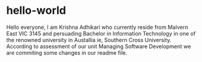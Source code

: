 # hello-world
Hello everyone,
I am Krishna Adhikari who currently reside from Malvern East VIC 3145 and persuading Bachelor in Information Technology in one of the renowned university in Austallia ie, Southern Cross University.
According to assessment of our unit Managing Software Development we are commiting some changes in our readme file.
